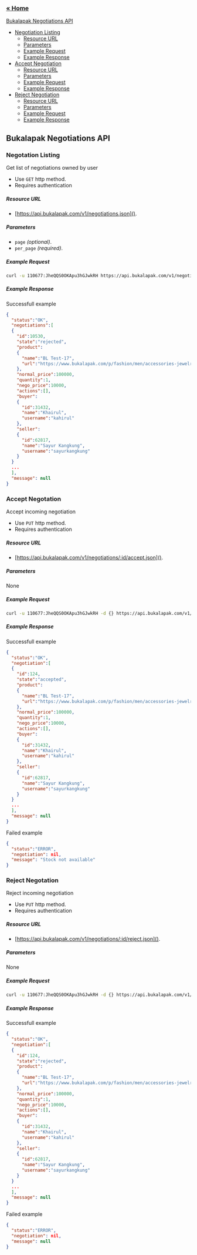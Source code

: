 ### [&laquo; Home](README.md)

[Bukalapak Negotiations API](#bukalapak-negotiations-api)
- [Negotiation Listing](#negotiation-listing)
	- [Resource URL](#resource-url)
	- [Parameters](#parameters)
	- [Example Request](#example-request)
	- [Example Response](#example-response)
- [Accept Negotiation](#accept-negotiation)
	- [Resource URL](#resource-url)
	- [Parameters](#parameters)
	- [Example Request](#example-request)
	- [Example Response](#example-response)
- [Reject Negotiation](#reject-negotiation)
	- [Resource URL](#resource-url)
	- [Parameters](#parameters)
	- [Example Request](#example-request)
	- [Example Response](#example-response)
<!-- - [Create Negotiation](#create-negotiation)
	- [Resource URL](#resource-url)
	- [Parameters](#parameters)
	- [POST request data](#post-request-data)
	- [Example Request](#example-request)
	- [Example Response](#example-response)
- [Update Negotiation](#update-negotiation)
	- [Resource URL](#resource-url)
	- [Parameters](#parameters)
	- [PUT request data](#put-request-data)
	- [Example Request](#example-request)
	- [Example Response](#example-response)
 -->
## Bukalapak Negotiations API

### Negotation Listing
Get list of negotiations owned by user

+ Use `GET` http method.
+ Requires authentication

##### Resource URL
+ [https://api.bukalapak.com/v1/negotiations.json]().

##### Parameters
+ `page` *(optional)*. 
+ `per_page` *(required)*.

##### Example Request
```sh
curl -u 110677:JheQQS0OKApu3hGJwkRH https://api.bukalapak.com/v1/negotiations.json
```

##### Example Response
Successfull example
```json
{
  "status":"OK",
  "negotiations":[
  {
    "id":10530,
    "state":"rejected",
    "product":
    {
      "name":"BL Test-17",
      "url":"https://www.bukalapak.com/p/fashion/men/accessories-jewelry-170/fq96_-bl-test-17"
    },
    "normal_price":100000,
    "quantity":1,
    "nego_price":10000,
    "actions":[],
    "buyer":
    {
      "id":31432,
      "name":"Khairul",
      "username":"kahirul"
    },
    "seller":
    {
      "id":62817,
      "name":"Sayur Kangkung",
      "username":"sayurkangkung"
    }
  }
  ...
  ],
  "message": null
}
```

### Accept Negotation
Accept incoming negotiation

+ Use `PUT` http method.
+ Requires authentication

##### Resource URL
+ [https://api.bukalapak.com/v1/negotiations/:id/accept.json]().

##### Parameters
None

##### Example Request
```sh
curl -u 110677:JheQQS0OKApu3hGJwkRH -d {} https://api.bukalapak.com/v1/negotiations/124/accept.json -X PUT
```

##### Example Response
Successfull example
```json
{
  "status":"OK",
  "negotiation":[
  {
    "id":124,
    "state":"accepted",
    "product":
    {
      "name":"BL Test-17",
      "url":"https://www.bukalapak.com/p/fashion/men/accessories-jewelry-170/fq96_-bl-test-17"
    },
    "normal_price":100000,
    "quantity":1,
    "nego_price":10000,
    "actions":[],
    "buyer":
    {
      "id":31432,
      "name":"Khairul",
      "username":"kahirul"
    },
    "seller":
    {
      "id":62817,
      "name":"Sayur Kangkung",
      "username":"sayurkangkung"
    }
  }
  ...
  ],
  "message": null
}
```

Failed example
```json
{
  "status":"ERROR",
  "negotiation": nil,
  "message": "Stock not available"
}
```

### Reject Negotation
Reject incoming negotiation

+ Use `PUT` http method.
+ Requires authentication

##### Resource URL
+ [https://api.bukalapak.com/v1/negotiations/:id/reject.json]().

##### Parameters
None

##### Example Request
```sh
curl -u 110677:JheQQS0OKApu3hGJwkRH -d {} https://api.bukalapak.com/v1/negotiations/124/reject.json -X PUT
```

##### Example Response
Successfull example
```json
{
  "status":"OK",
  "negotiation":[
  {
    "id":124,
    "state":"rejected",
    "product":
    {
      "name":"BL Test-17",
      "url":"https://www.bukalapak.com/p/fashion/men/accessories-jewelry-170/fq96_-bl-test-17"
    },
    "normal_price":100000,
    "quantity":1,
    "nego_price":10000,
    "actions":[],
    "buyer":
    {
      "id":31432,
      "name":"Khairul",
      "username":"kahirul"
    },
    "seller":
    {
      "id":62817,
      "name":"Sayur Kangkung",
      "username":"sayurkangkung"
    }
  }
  ...
  ],
  "message": null
}
```

Failed example
```json
{
  "status":"ERROR",
  "negotiation": nil,
  "message": null
}
```

<!-- ### Create Negotation
Create a new negotiation

+ Use `POST` http method.
+ Requires authentication

##### Resource URL
+ [https://api.bukalapak.com/v1/negotiations.json]().

##### Parameters
None

##### POST request data
+ `amount` *(required)*. Ammount of negotiation
+ `product_id` *(required)*. Product ID which negotiation will be addressed
+ `quantity` *(required)*. Quantity of the product to be negotiated

##### Example Request
```sh
curl -u 110677:JheQQS0OKApu3hGJwkRH -d '{ "amount":"1400000", "product_id":"gglq", "quantity":"1" }' https://api.bukalapak.com/v1/negotiations.json -H "Content-Type: application/json" -X POST
```

##### Example Response
Failed example
```json
{
	"status":"ERROR",
	"id":null,
	"message": "Negosiasi gagal: jumlah barang minimal 1"
}
```
```json
{
	"status":"ERROR",
	"id":null,
	"message": "Negosiasi gagal: jumlah barang tersedia hanya 1"
}
```
```json
{
	"status":"ERROR",
	"id":null,
	"message": "Negosiasi gagal, angka negosiasi tidak boleh kurang dari 1300000"
}
```
Successfull example
```json
{
	"status":"OK",
	"id":"12702",
	"message": "Negosiasi berhasil"
}
```

### Update Negotation
Update an existing negotiation

+ Use `PUT` http method.
+ Requires authentication

##### Resource URL
+ [https://api.bukalapak.com/v1/negotiations/:id.json]().

##### Parameters
None

##### PUT request data
+ `status` *(required)*. can be one of the following: "accept", "reject", "cancel", or "update"
+ `amount` *(required)*. Ammount of negotiation if status is "update"

##### Example Request
Cancel Negotiation, Reject Negotiation, Accept Negotiation:
```sh
curl -u 110677:JheQQS0OKApu3hGJwkRH -d '{ "status":"accept" }' https://api.bukalapak.com/v1/negotiations/10537.json -H "Content-Type: application/json" -X PUT
```
Update Negotiation:
```sh
curl -u 110677:JheQQS0OKApu3hGJwkRH -d '{ "status":"update", "amount":"1350000" }' https://api.bukalapak.com/v1/negotiations/10537.json -H "Content-Type: application/json" -X PUT
```

##### Example Response
Failed example
```json
{
	"status":"ERROR",
	"id":null,
	"message": Pembaruan negosiasi gagal, angka negosiasi tidak boleh kosong
}
```
```json
{
	"status":"ERROR",
	"id":null,
	"message": "Pembaruan negosiasi gagal, angka negosiasi tidak boleh kurang dari 1300000"
}
```
```json
{
	"status":"ERROR",
	"id":null,
	"message": "Anda tidak memiliki hak akses untuk membatalkan negosiasi ini"
}
```
```json
{
	"status":"ERROR",
	"id":null,
	"message": "Anda tidak memiliki hak akses untuk menolak negosiasi ini"
}
```
```json
{
	"status":"ERROR",
	"id":null,
	"message": "Anda tidak memiliki hak akses untuk menerima negosiasi ini"
}
```
```json
{
	"status":"ERROR",
	"id":null,
	"message": "Anda tidak memiliki hak akses untuk memperbarui negosiasi ini"
}
```
Successfull example
Negotiation Cancelled
```json
{
	"status":"OK",
	"id":"12702",
	"message": "Negosiasi dibatalkan"
}
```
Negotiation Rejected
```json
{
	"status":"OK",
	"id":"12702",
	"message": "Negosiasi ditolak"
}
```
Negotiation Accepted
```json
{
	"status":"OK",
	"id":"12702",
	"message": "Negosiasi diterima"
}
```
Negotiation Updated
```json
{
	"status":"OK",
	"id":"12702",
	"message": "Negosiasi diperbarui"
}
``` -->